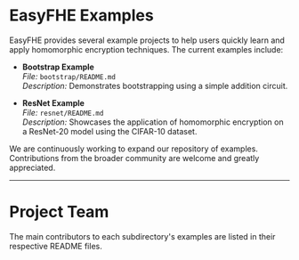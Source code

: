 # EasyFHE Examples

EasyFHE provides several example projects to help users quickly learn and apply homomorphic encryption techniques. The current examples include:

- **Bootstrap Example**  
  *File:* `bootstrap/README.md`  
  *Description:* Demonstrates bootstrapping using a simple addition circuit.

- **ResNet Example**  
  *File:* `resnet/README.md`  
  *Description:* Showcases the application of homomorphic encryption on a ResNet-20 model using the CIFAR-10 dataset.

We are continuously working to expand our repository of examples. Contributions from the broader community are welcome and greatly appreciated.

---

# Project Team

The main contributors to each subdirectory's examples are listed in their respective README files.
